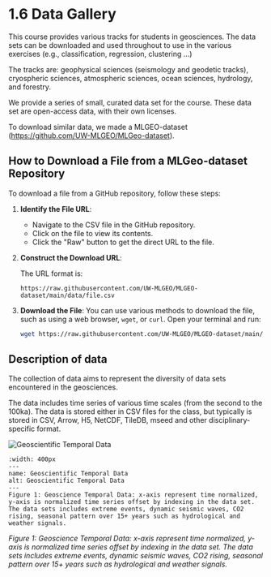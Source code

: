 # 1.6 Data Gallery

This course provides various tracks for students in geosciences. The data sets can be downloaded and used throughout to use in the various exercises (e.g., classification, regression, clustering ...)

The tracks are: geophysical sciences (seismology and geodetic tracks), cryospheric sciences, atmospheric sciences, ocean sciences, hydrology, and forestry.

We provide a series of small, curated data set for the course. These data set are open-access data, with their own licenses.

To download similar data, we made a MLGEO-dataset (https://github.com/UW-MLGEO/MLGeo-dataset).


## How to Download a File from a MLGeo-dataset Repository

To download a file from a GitHub repository, follow these steps:

1. **Identify the File URL**:
   - Navigate to the CSV file in the GitHub repository.
   - Click on the file to view its contents.
   - Click the "Raw" button to get the direct URL to the file.

2. **Construct the Download URL**:
   
   The URL format is:
   ```
   https://raw.githubusercontent.com/UW-MLGEO/MLGEO-dataset/main/data/file.csv
   ```

4. **Download the File**:
   You can use various methods to download the file, such as using a web browser, `wget`, or `curl`. Open your terminal and run:
   ```sh
   wget https://raw.githubusercontent.com/UW-MLGEO/MLGEO-dataset/main/data/EarthRocGranites.csv
   ```

## Description of data

The collection of data aims to represent the diversity of data sets encountered in the geosciences.

The data includes time series of various time scales (from the second to the 100ka). The data is stored either in CSV files for the class, but typically is stored in CSV, Arrow, H5, NetCDF, TileDB, mseed and other disciplinary-specific format.

![Geoscientific Temporal Data](geocast-alldata.png)


```{figure} geocast-alldata.png
:width: 400px
---
name: Geoscientific Temporal Data 
alt: Geoscientific Temporal Data 
---
Figure 1: Geoscience Temporal Data: x-axis represent time normalized, y-axis is normalized time series offset by indexing in the data set. The data sets includes extreme events, dynamic seismic waves, CO2 rising, seasonal pattern over 15+ years such as hydrological and weather signals.
```
*Figure 1: Geoscience Temporal Data: x-axis represent time normalized, y-axis is normalized time series offset by indexing in the data set. The data sets includes extreme events, dynamic seismic waves, CO2 rising, seasonal pattern over 15+ years such as hydrological and weather signals.*
